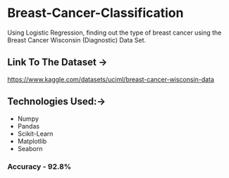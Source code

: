 # Breast-Cancer-Classification
Using Logistic Regression, finding out the type of breast cancer using the Breast Cancer Wisconsin (Diagnostic) Data Set.
## Link To The Dataset ->
https://www.kaggle.com/datasets/uciml/breast-cancer-wisconsin-data
## Technologies Used:->
* Numpy
* Pandas
* Scikit-Learn
* Matplotlib
* Seaborn

### Accuracy - 92.8%
